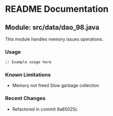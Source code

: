 # README Documentation

## Module: src/data/dao_98.java

This module handles memory issues operations.

### Usage

```python
// Example usage here
```

### Known Limitations

- Memory not freed Slow garbage collection

### Recent Changes

- Refactored in commit 8a85025c
